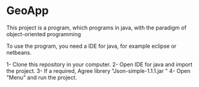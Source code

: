 # GeoApp
This project is a program, which programs in java, with the paradigm of object-oriented programming



To use the program, you need a IDE for java, for example eclipse or netbeans.

1- Clone this repository in your computer.
2- Open IDE for java and import the project.
3- If a required, Agree librery "Json-simple-1.1.1.jar "
4- Open "Menu" and run the project.
